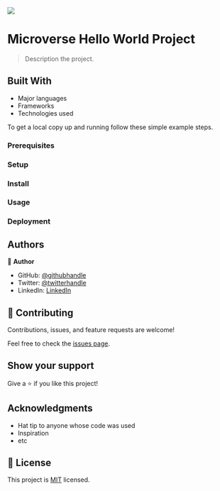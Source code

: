 ![](https://img.shields.io/badge/Microverse-blueviolet)

# Microverse Hello World Project


> Description the project.


## Built With

- Major languages
- Frameworks
- Technologies used




To get a local copy up and running follow these simple example steps.

### Prerequisites

### Setup

### Install

### Usage

### Deployment



## Authors

👤 **Author**

- GitHub: [@githubhandle](https://github.com/Haadiiii)
- Twitter: [@twitterhandle](https://twitter.com/HaaDiii_99)
- LinkedIn: [LinkedIn](https://www.linkedin.com/in/hamid-ali-01a872213/)


## 🤝 Contributing

Contributions, issues, and feature requests are welcome!

Feel free to check the [issues page](../../issues/).

## Show your support

Give a ⭐️ if you like this project!

## Acknowledgments

- Hat tip to anyone whose code was used
- Inspiration
- etc

## 📝 License

This project is [MIT](./MIT.md) licensed.
